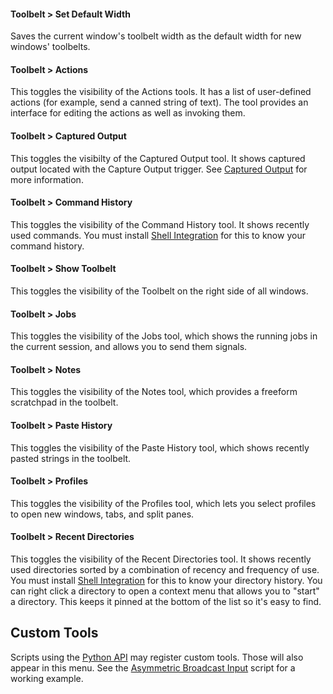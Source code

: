 #### Toolbelt > Set Default Width
Saves the current window's toolbelt width as the default width for new windows' toolbelts.

#### Toolbelt > Actions
This toggles the visibility of the Actions tools. It has a list of user-defined actions (for example, send a canned string of text). The tool provides an interface for editing the actions as well as invoking them.

#### Toolbelt > Captured Output
This toggles the visibilty of the Captured Output tool. It shows captured output located with the Capture Output trigger. See <a href="captured_output.html">Captured Output</a> for more information.

#### Toolbelt > Command History
This toggles the visibility of the Command History tool. It shows recently used commands. You must install <a href="documentation-shell-integration.html">Shell Integration</a> for this to know your command history.

#### Toolbelt > Show Toolbelt
This toggles the visibility of the Toolbelt on the right side of all windows.

#### Toolbelt > Jobs
This toggles the visibility of the Jobs tool, which shows the running jobs in the current session, and allows you to send them signals.

#### Toolbelt > Notes
This toggles the visibility of the Notes tool, which provides a freeform scratchpad in the toolbelt.

#### Toolbelt > Paste History
This toggles the visibility of the Paste History tool, which shows recently pasted strings in the toolbelt.

#### Toolbelt > Profiles
This toggles the visibility of the Profiles tool, which lets you select profiles to open new windows, tabs, and split panes.

#### Toolbelt > Recent Directories
This toggles the visibility of the Recent Directories tool. It shows recently used directories sorted by a combination of recency and frequency of use. You must install <a href="documentation-shell-integration.html">Shell Integration</a> for this to know your directory history. You can right click a directory to open a context menu that allows you to "start" a directory. This keeps it pinned at the bottom of the list so it's easy to find.

## Custom Tools
Scripts using the <a href="/python-api">Python API</a> may register custom tools. Those will also appear in this menu. See the <a href="/python-api/examples/broadcast.html">Asymmetric Broadcast Input</a> script for a working example.

